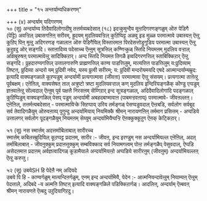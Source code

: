 +++
title = "१५ अन्तर्याम्यधिकरणम्"

+++
(४) अन्दर्याम् यदिगरणम्  
५० (सू) अन्दर्याम्य तिदैवादिलोगादीषु तत्तर्मव्यबदेसात् (१८) इदऱ्कुमुन्दैय मूऩ्ऱदिगरणङ्गळुम् ऒरु पेडिगै (पॆट्टि) अवऱ्ऱिल् उबासगऩिऩ् सरीरम्, ह्रुदयम् मुदलियवऱ्ऱिल् कुऱिप्पिट्ट अळवु इड मुळ्ळ परमात्मावे उबास्यऩ् ऎऩ्ऱु कूऱिप् पिऩ् मूऩ्ऱु अदिगरणङ् गळालाऩ ऒरु पेडिगैयिल् विस्तारमाऩ पिरदेसत्तोडुगूडिय परमात्मा उबास्यऩ् ऎऩ्ऱु कूऱुवदु ओर् सङ्गदि। स्ताऩादिव्य पदेसाच्च ऎऩ्ऩुम् सूत्रत्तिल् कण्णिऱ्कुळ् स्तिदि नियमऩम् मुदलिय वऱ्ऱाल् अक्षिबुरुषऩ् परमात्मावॆऩ्ऱु सादिक्किऱार्। अन्द स्तिदि नियमऩ तिगळै इव्वदिगरणत्तिल् स्ताबिक्किऱार् ऎऩ्ऱु सङ्गदि। प्रुहदारण्यगत्तिल् उत्तालगारुणि प्राह्मणत्तिल् काण्व पाडत्तिलुम्, मात्यत्तिऩ पाडत्तिलुम् य:प्रुदिव्याम् तिष्टऩ्, प्रुदिव्या अन्दरो यम् प्रुदिवी नवेद, यस्य प्रुत्वी सरीरम्; य: प्रुदिवी मन्दरोयमयदि एषदे आत्मान्दर्याम्यम्रुद: इत्यादि वाक्यङ्गळाले कूऱप्पडुम् अन्दर्यामी प्रत्यगात्मावा (जीवऩा) परमात्मावा ऎऩ्ऱु संसयम्। प्रत्यगात्मा ताऩॆऩ्ऱु पूर्वबक्षम्। एऩॆऩिल्, वाक्यसेषत् ताल् अत्रुष्टो त्रष्टा मुदलियवऱ्ऱाल् कण् मुदलिय इन्दिरियङ्गळैक् कॊण्डु एऱ्पडुम् ज्ञऩवाऩॆऩ्ऱु सॊल्वदाल् ऎऩ्ऩुम् पूर्व पक्षत्तै निरसऩम् सॆय्गिऱार् इन्द सूत्रङ्गळाल्, अदिदैवादिलोगादि पदङ्गळाल् कुऱिप्पिडुम् वाक्यङ्गळिल् पेसप् पडुम् अन्दर्यामी अबहदबाप्मावाऩ (पाबमऱ्ऱवऩाय्) परमात्मावे- जीवऩल्लऩ्। एऩॆऩिल्, तत्तर्मऩ्यबदेसात् - परमात्माविऱ्के सिऱप्पाय् उरिय तर्मङ्गळ् पेसप्पडुवदाल् ऎऩ्ऱबडि, सर्वलोग सर्वबूद सर्व तेवादिगळैयुम् ऒरुवऩाय्प् पुगुन्दु अन्दर्यामियाय् नियमिक्कै श्रीमन् नारायणऩिऩ् तर्ममाग प्रसित्तम् - अप्पडिये उत्तालगर् सर्वलोग पूदङ्गळैयुम् नियमऩम् सॆय्युम् अन्दर्यामियैप्पऱ्ऱि ऎऩक्कुक्कूऱुग ऎऩक् केट्किऱार्।

५१ (सू) नस स्मार्त्तम् अदत्तर्माबिलाबात् सारीरच्च  
स्मार्त्तम् कबिलस्म्रुदियिल् कूऱप्पट्ट प्रदाऩम्, सारीर :- जीवऩ्, इन्द इरण्डुम् नस अन्दर्यामियल्ल एऩॆऩिल्, अदत् तर्माबिलाबात् - जीवऩुक्कुम् प्रदाऩत्तुक्कुम् सम्बविक्काद सर्व नियामगत्वम् पोऩ्ऱ तर्मङ्गळैप् पेसुवदाल्, ऎप्पडि असेदऩमाऩ प्रदाऩम् अर्वज्ञत्वादिगळ् कूडामैयाले अन्दर्यामियऩ्ऱो अप्पडिये सारीरऩुम् (जीवऩुम्) अन्दर्यामियल्लऩ् ऎऩ्ऱु करुत्तु।

५२ (सू) उबयेSH हि पेदेऩै नम् अदियदे  
उबये पि हि - काण्वर्गळुम् मात्यन्दिऩर्गळुम्, एनम् इन्द अन्दर्यामियै, पेदेन :- आत्मनियन्दावॆऩ्ऱुम् नियाम्यऩ् ऎऩ्ऱुम् पेदत्ताले, अदिबदे -य अत्मऩि तिष्टऩ् इत्यादि वाक्यङ्गळिले पडिक्किऱार्गळ्। आदलिऩ्, अन्दर्याम् ऎऩ्बवऩ् श्रीमन् नारायणऩे ऎऩ्बदु उऱुदियागिऱदु।

